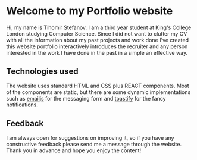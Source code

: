 # Welcome to my Portfolio website

Hi, my name is Tihomir Stefanov. I am a third year student at King's College London studying Computer Science. Since I did not want to clutter my CV with all the information about my past projects and work done I've created this website portfolio interactively introduces the recruiter and any person interested in the work I have done in the past in a simple an effective way. 

## Technologies used

The website uses standard HTML and CSS plus REACT components. Most of the components are static, but there are some dynamic implementations such as [emailjs](https://www.emailjs.com/) for the messaging form and [toastify](https://www.npmjs.com/package/react-toastify) for the fancy notifications.

## Feedback
I am always open for suggestions on improving it, so if you have any constructive feedback please send me a message through the website. Thank you in advance and hope you enjoy the content!




